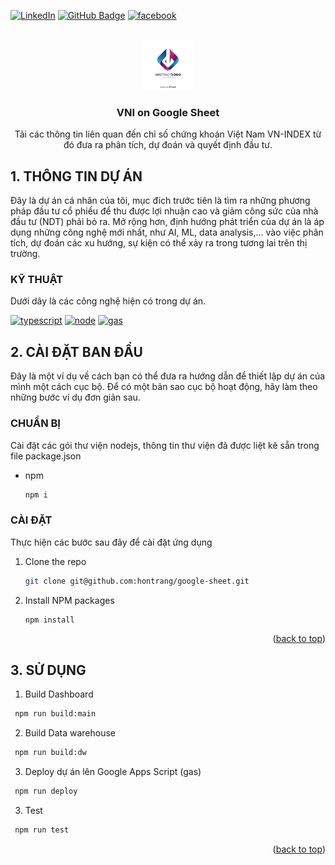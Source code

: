<!-- Improved compatibility of back to top link: See: https://github.com/othneildrew/Best-README-Template/pull/73 -->
<a name="readme-top"></a>
<!--
*** Thanks for checking out the Best-README-Template. If you have a suggestion
*** that would make this better, please fork the repo and create a pull request
*** or simply open an issue with the tag "enhancement".
*** Don't forget to give the project a star!
*** Thanks again! Now go create something AMAZING! :D
-->



<!-- PROJECT SHIELDS -->
<!--
*** I'm using markdown "reference style" links for readability.
*** Reference links are enclosed in brackets [ ] instead of parentheses ( ).
*** See the bottom of this document for the declaration of the reference variables
*** for contributors-url, forks-url, etc. This is an optional, concise syntax you may use.
*** https://www.markdownguide.org/basic-syntax/#reference-style-links
-->
[![LinkedIn][linkedin-shield]][linkedin-url]
[![GitHub Badge][GitHub Badge]][GitHub-url]
[![facebook][facebook]][facebook-url]



<!-- PROJECT LOGO -->
<br />
<div align="center">
  <a href="https://github.com/othneildrew/Best-README-Template">
    <img src="src/assets/logo.jpg" alt="Logo" width="80" height="80">
  </a>

  <h3 align="center">VNI on Google Sheet</h3>

  <p align="center">
    Tải các thông tin liên quan đến chỉ số chứng khoán Việt Nam VN-INDEX từ đó đưa ra phân tích, dự đoán và quyết định đầu tư.
    <br />
  </p>
</div>


<!-- ABOUT THE PROJECT -->
## 1. THÔNG TIN DỰ ÁN

Đây là dự án cá nhân của tôi, mục đích trước tiên là tìm ra những phương pháp đầu tư cổ phiếu để thu được lợi nhuận cao và giảm công sức của nhà đầu tư (NDT) phải bỏ ra.
Mở rộng hơn, định hướng phát triển của dự án là áp dụng những công nghệ mới nhất, như AI, ML, data analysis,... vào việc phân tích, dự đoán các xu hướng, sự kiện có thể xảy ra trong tương lai trên thị trường.


### KỸ THUẬT

Dưới dây là các công nghệ hiện có trong dự án.

[![typescript][typescript]][ts-url]
[![node][node]][node-url]
[![gas][gas]][gas-url]


<!-- GETTING STARTED -->
## 2. CÀI ĐẶT BAN ĐẦU

Đây là một ví dụ về cách bạn có thể đưa ra hướng dẫn để thiết lập dự án của mình một cách cục bộ.
Để có một bản sao cục bộ hoạt động, hãy làm theo những bước ví dụ đơn giản sau.

### CHUẨN BỊ

Cài đặt các gói thư viện nodejs, thông tin thư viện đã được liệt kê sẵn trong file package.json
* npm
  ```sh
  npm i
  ```

### CÀI ĐẶT

Thực hiện các bước sau đây để cài đặt ứng dụng

1. Clone the repo
   ```sh
   git clone git@github.com:hontrang/google-sheet.git
   ```
2. Install NPM packages
   ```sh
   npm install
   ```

<p align="right">(<a href="#readme-top">back to top</a>)</p>



<!-- USAGE EXAMPLES -->
## 3. SỬ DỤNG

1. Build Dashboard
  ```sh
   npm run build:main
   ```

2. Build Data warehouse
  ```sh
   npm run build:dw
   ```
3. Deploy dự án lên Google Apps Script (gas)
  ```sh
   npm run deploy
   ```
3. Test
  ```sh
   npm run test
   ```


<p align="right">(<a href="#readme-top">back to top</a>)</p>

<!-- MARKDOWN LINKS & IMAGES -->
<!-- https://www.markdownguide.org/basic-syntax/#reference-style-links -->
[linkedin-shield]: https://img.shields.io/badge/LinkedIn-0A66C2?logo=linkedin&logoColor=fff&style=flat-square
[linkedin-url]: https://www.linkedin.com/in/hontrang/
[GitHub Badge]: https://img.shields.io/badge/GitHub-181717?logo=github&logoColor=fff&style=flat-square
[GitHub-url]: https://github.com/hontrang
[facebook]: https://img.shields.io/badge/Facebook-0866FF?logo=facebook&logoColor=fff&style=flat-square
[facebook-url]: https://www.facebook.com/hhontrang


[product-screenshot]: images/screenshot.png
[typescript]: https://shields.io/badge/TypeScript-3178C6?logo=TypeScript&logoColor=FFF&style=flat-square
[ts-url]: https://www.typescriptlang.org
[gas]: https://img.shields.io/badge/Google%20Apps%20Script-4285F4?logo=googleappsscript&logoColor=fff&style=flat
[gas-url]: https://www.google.com/script/start/
[node]: https://img.shields.io/badge/Node.js-393?logo=nodedotjs&logoColor=fff&style=flat
[node-url]: https://nodejs.org/en
